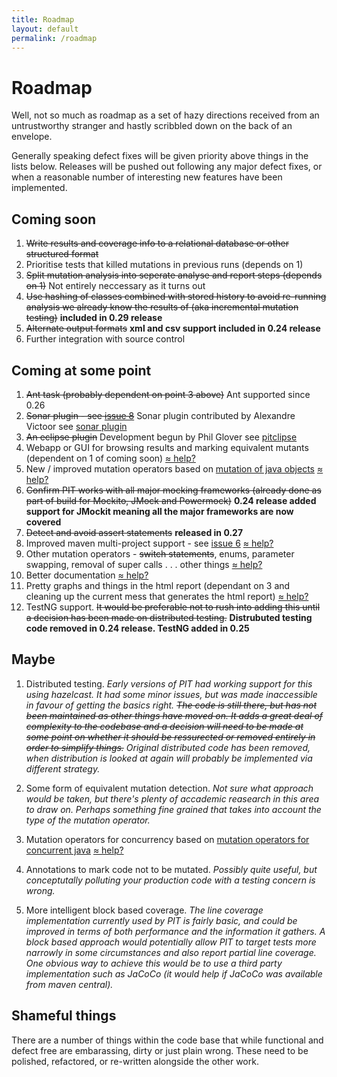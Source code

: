 ```yaml
---
title: Roadmap
layout: default
permalink: /roadmap
---
```


# Roadmap

Well, not so much as roadmap as a set of hazy directions received from an untrustworthy
stranger and hastly scribbled down on the back of an envelope.

Generally speaking defect fixes will be given priority above things in the lists below. Releases will be pushed out following any major defect fixes, or
when a reasonable number of interesting new features have been implemented.

## Coming soon

1. ~~Write results and coverage info to a relational database or other structured format~~
2. Prioritise tests that killed mutations in previous runs (depends on 1)
3. ~~Split mutation analysis into seperate analyse and report steps (depends on 1)~~ Not entirely neccessary as it turns out
4. ~~Use hashing of classes combined with stored history to avoid re-running analysis we already know the results of (aka incremental mutation testing)~~ **included in 0.29 release**
5. ~~Alternate output formats~~ **xml and csv support included in 0.24 release**
6. Further integration with source control

## Coming at some point

1. ~~Ant task (probably dependent on point 3 above)~~ Ant supported since 0.26 
2. ~~Sonar plugin - see [issue 8](http://code.google.com/p/pitestrunner/issues/detail?id=8)~~ Sonar plugin contributed by Alexandre Victoor see [sonar plugin](http://docs.codehaus.org/display/SONAR/Pitest)
3. ~~An eclipse plugin~~ Development begun by Phil Glover see [pitclipse](https://github.com/philglover/pitclipse)
4. Webapp or GUI for browsing results and marking equivalent mutants (dependent on 1 of coming soon) [&asymp; help?](/how_to_help/)
5. New / improved mutation operators based on [mutation of java objects](http://www.cs.colostate.edu/~bieman/Pubs/AlexanderBiemanGhoshJiISSRE02.pdf) [&asymp; help?](/how_to_help/)
6. ~~Confirm PIT works with all major mocking frameworks (already done as part of build for Mockito, JMock and Powermock)~~ **0.24 release added support for JMockit meaning all the major frameworks are now covered**
7. ~~Detect and avoid assert statements~~ **released in 0.27**
8. Improved maven multi-project support - see [issue 6](http://code.google.com/p/pitestrunner/issues/detail?id=6) [&asymp; help?](/how_to_help/)
9. Other mutation operators - ~~switch statements~~, enums, parameter swapping, removal of super calls . . . other things [&asymp; help?](/how_to_help/)
10. Better documentation [&asymp; help?](/how_to_help/)
11. Pretty graphs and things in the html report (dependant on 3 and cleaning up the current mess that generates the html report) [&asymp; help?](/how_to_help/)
12. TestNG support. ~~It would be preferable not to rush into adding this until a decision has been made on distributed testing.~~ **Distrubuted testing code removed in 0.24 release. TestNG added in 0.25**

## Maybe

1. Distributed testing. *Early versions of PIT had working support for this using hazelcast. It had some minor issues, but was made inaccessible in favour of getting the basics
right. ~~The code is still there, but has not been maintained as other things have moved on. It adds a great deal of complexity to the codebase and a decision
will need to be made at some point on whether it should be ressurected or removed entirely in order to simplify things.~~ Original distributed code has been removed, when distribution is looked at again will probably be implemented via different strategy.*

2. Some form of equivalent mutation detection. *Not sure what approach would be taken, but there's plenty of accademic reasearch in this area to draw on. Perhaps something fine grained
that takes into account the type of the mutation operator.*

3. Mutation operators for concurrency based on [mutation operators for concurrent java](http://www.cs.queensu.ca/~cordy/Papers/BCD_ConcOps_Mutation06.pdf) [&asymp; help?](/how_to_help/)

4. Annotations to mark code not to be mutated. *Possibly quite useful, but conceptutally polluting your production code with a testing concern is wrong.*

5. More intelligent block based coverage. *The line coverage implementation currently used by PIT is fairly basic, and could be improved in terms of both performance and the information it gathers. A block based approach would potentially allow PIT to target tests more
narrowly in some circumstances and also report partial line coverage. One obvious way to achieve this would be to use
a third party implementation such as JaCoCo (it would help if JaCoCo was available from maven central).*

## Shameful things

There are a number of things within the code base that while functional and defect free are embarassing, dirty or just plain wrong. These need to be polished, refactored, or re-written alongside the other work.

